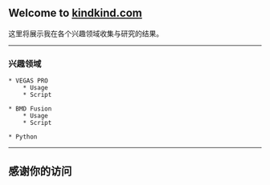 ## Welcome to [kindkind.com](http://kindkind.com)

这里将展示我在各个兴趣领域收集与研究的结果。

***

### 兴趣领域
```
* VEGAS PRO
    * Usage
    * Script
    
* BMD Fusion
    * Usage
    * Script
    
* Python
```


***

## 感谢你的访问
